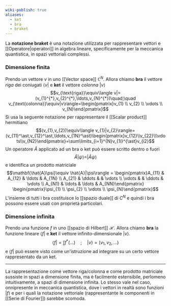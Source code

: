 ```yaml
---
wiki-publish: true
aliases:
  - ket
  - bra
  - braket
---
```

La **notazione braket** è una notazione utilizzata per rappresentare vettori e [[Operatore|operatori]] in algebra lineare, specificamente per la meccanica quantistica, in spazi vettoriali complessi.
### Dimensione finita
Prendo un vettore $v$ in uno [[Vector space]] $\mathbb{C}^{N}$. Allora chiamo **bra** il vettore *riga* dei coniugati $\langle v|$ e **ket** il vettore *colonna* $|v\rangle$
$$v_{\text{riga}}\equiv\langle v|=(v_{1}^{*},v_{2}^{*},\ldots,v_{N}^{*})\quad;\quad v_{\text{colonna}}\equiv|v\rangle=\begin{pmatrix}v_{1} \\ v_{2} \\ \vdots \\ v_{N}\end{pmatrix}$$
Si usa la seguente notazione per rappresentare il [[Scalar product]] hermitiano
$$(v_{1},v_{2})\equiv\langle v_{1}|v_{2}\rangle=(v_{11}^\ast,v_{12}^\ast,\ldots,v_{1N}^\ast)\begin{pmatrix}v_{12}\\v_{22}\\\vdots\\v_{N2}\end{pmatrix}=\sum\limits_{i=1}^{N}v_{1i}^{\ast}v_{i2}$$
Un operatore $\hat{A}$ applicato ad un bra o ket può essere scritto dentro o fuori
$$\hat{A}|\psi\rangle=|\hat{A}\psi\rangle$$
e identifica un prodotto matriciale
$$\mathbf{\hat{A}\psi}\equiv \hat{A}|\psi\rangle = \begin{pmatrix}A_{11} & A_{12} & \ldots & A_{1N} \\ A_{21} & \ddots &  & \vdots \\ \vdots & & \ddots & \vdots \\ A_{N1} & \ldots & \ldots & A_{NN}\end{pmatrix} \begin{pmatrix}\psi_{1} \\ \psi_{2} \\ \vdots \\ \psi_{N}\end{pmatrix}$$
L'insieme di tutti i bra costituisce lo [[spazio duale]] di $C^{N}$ e quindi i bra possono essere usati con proprietà particolari.
### Dimensione infinita
Prendo una funzione $f$ in uno [[spazio di Hilbert]] $\mathcal{H}$. Allora chiamo **bra** la funzione lineare $\langle f|$ e **ket** il vettore infinito-dimensionale $|v\rangle$.
$$\langle f|=\int f^{*} (\ldots)\quad ; \quad |v\rangle=(v_{1},v_{2},\ldots)$$
e $\langle f|$ può essere visto come un'istruzione ad integrare su un certo vettore rappresentato da un ket.


---

La rappresentazione come vettore riga/colonna e come prodotto matriciale sussiste in spazi a dimensione finita, ma è facilmente estensibile, perlomeno intuitivamente, a spazi di dimensione infinita. Lo stesso vale nel caso, onnipresente in meccanica quantistica, dove i vettori in realtà sono funzioni $|f\rangle$ e per i quali la notazione vettoriale (rappresentante le componenti in [[Serie di Fourier]]) sarebbe scomoda.